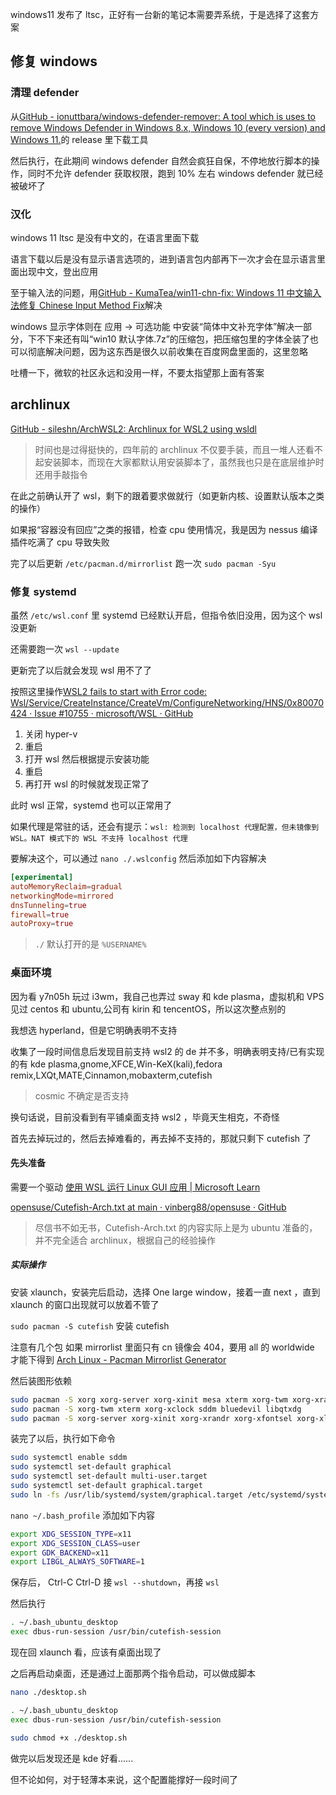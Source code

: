 windows11 发布了 ltsc，正好有一台新的笔记本需要弄系统，于是选择了这套方案
## 修复 windows

### 清理 defender
从[GitHub - ionuttbara/windows-defender-remover: A tool which is uses to remove Windows Defender in Windows 8.x, Windows 10 (every version) and Windows 11.](https://github.com/ionuttbara/windows-defender-remover)的 release 里下载工具

然后执行，在此期间 windows defender 自然会疯狂自保，不停地放行脚本的操作，同时不允许 defender 获取权限，跑到 10% 左右 windows defender 就已经被破坏了

### 汉化
windows 11 ltsc 是没有中文的，在语言里面下载

语言下载以后是没有显示语言选项的，进到语言包内部再下一次才会在显示语言里面出现中文，登出应用

至于输入法的问题，用[GitHub - KumaTea/win11-chn-fix: Windows 11 中文输入法修复 Chinese Input Method Fix](https://github.com/KumaTea/win11-chn-fix)解决

windows 显示字体则在 应用 -> 可选功能 中安装“简体中文补充字体”解决一部分，下不下来还有叫“win10 默认字体.7z”的压缩包，把压缩包里的字体全装了也可以彻底解决问题，因为这东西是很久以前收集在百度网盘里面的，这里忽略

吐槽一下，微软的社区永远和没用一样，不要太指望那上面有答案

## archlinux
[GitHub - sileshn/ArchWSL2: Archlinux for WSL2 using wsldl](https://github.com/sileshn/ArchWSL2)

> 时间也是过得挺快的，四年前的 archlinux 不仅要手装，而且一堆人还看不起安装脚本，而现在大家都默认用安装脚本了，虽然我也只是在底层维护时还用手敲指令

在此之前确认开了 wsl，剩下的跟着要求做就行（如更新内核、设置默认版本之类的操作）

如果报“容器没有回应”之类的报错，检查 cpu 使用情况，我是因为 nessus 编译插件吃满了 cpu 导致失败

完了以后更新 `/etc/pacman.d/mirrorlist` 跑一次 `sudo pacman -Syu`

### 修复 systemd

虽然 `/etc/wsl.conf` 里 systemd 已经默认开启，但指令依旧没用，因为这个 wsl 没更新

还需要跑一次 `wsl --update`

更新完了以后就会发现 wsl 用不了了

按照这里操作[WSL2 fails to start with Error code: Wsl/Service/CreateInstance/CreateVm/ConfigureNetworking/HNS/0x80070424 · Issue #10755 · microsoft/WSL · GitHub](https://github.com/microsoft/WSL/issues/10755)

1. 关闭 hyper-v
2. 重启
3. 打开 wsl 然后根据提示安装功能
4. 重启
5. 再打开 wsl 的时候就发现正常了

此时 wsl 正常，systemd 也可以正常用了

如果代理是常驻的话，还会有提示：`wsl: 检测到 localhost 代理配置，但未镜像到 WSL。NAT 模式下的 WSL 不支持 localhost 代理`

要解决这个，可以通过 `nano ./.wslconfig` 然后添加如下内容解决
```toml
[experimental]
autoMemoryReclaim=gradual  
networkingMode=mirrored
dnsTunneling=true
firewall=true
autoProxy=true
```

> `./` 默认打开的是 `%USERNAME%`

### 桌面环境

因为看 y7n05h 玩过 i3wm，我自己也弄过 sway 和 kde plasma，虚拟机和 VPS 见过 centos 和 ubuntu,公司有 kirin 和 tencentOS，所以这次整点别的

我想选 hyperland，但是它明确表明不支持

收集了一段时间信息后发现目前支持 wsl2 的 de 并不多，明确表明支持/已有实现的有 kde plasma,gnome,XFCE,Win-KeX(kali),fedora remix,LXQt,MATE,Cinnamon,mobaxterm,cutefish

> cosmic 不确定是否支持

换句话说，目前没看到有平铺桌面支持 wsl2 ，毕竟天生相克，不奇怪

首先去掉玩过的，然后去掉难看的，再去掉不支持的，那就只剩下 cutefish 了

#### 先头准备

需要一个驱动 [使用 WSL 运行 Linux GUI 应用 | Microsoft Learn](https://learn.microsoft.com/zh-cn/windows/wsl/tutorials/gui-apps#install-support-for-linux-gui-apps)

[opensuse/Cutefish-Arch.txt at main · vinberg88/opensuse · GitHub](https://github.com/vinberg88/opensuse/blob/main/Cutefish-Arch.txt)

> 尽信书不如无书，Cutefish-Arch.txt 的内容实际上是为 ubuntu 准备的，并不完全适合 archlinux，根据自己的经验操作

##### 实际操作

安装 xlaunch，安装完后启动，选择 One large window，接着一直 next ，直到 xlaunch 的窗口出现就可以放着不管了

`sudo pacman -S cutefish` 安装 cutefish

注意有几个包 如果 mirrorlist 里面只有 cn 镜像会 404，要用 all 的 worldwide 才能下得到 [Arch Linux - Pacman Mirrorlist Generator](https://archlinux.org/mirrorlist/)

然后装图形依赖

```sh
sudo pacman -S xorg xorg-server xorg-xinit mesa xterm xorg-twm xorg-xrandr
sudo pacman -S xorg-twm xterm xorg-xclock sddm bluedevil libqtxdg
sudo pacman -S xorg-server xorg-xinit xorg-xrandr xorg-xfontsel xorg-xlsfonts xorg-xkill xorg-xinput xorg-xwininfo
```

装完了以后，执行如下命令

```sh
sudo systemctl enable sddm
sudo systemctl set-default graphical
sudo systemctl set-default multi-user.target
sudo systemctl set-default graphical.target
sudo ln -fs /usr/lib/systemd/system/graphical.target /etc/systemd/system/default.target
```

`nano ~/.bash_profile` 添加如下内容

```sh
export XDG_SESSION_TYPE=x11
export XDG_SESSION_CLASS=user
export GDK_BACKEND=x11
export LIBGL_ALWAYS_SOFTWARE=1
```

保存后， Ctrl-C Ctrl-D 接 `wsl --shutdown`，再接 `wsl`

然后执行 
```sh
. ~/.bash_ubuntu_desktop
exec dbus-run-session /usr/bin/cutefish-session
```

现在回 xlaunch 看，应该有桌面出现了

之后再启动桌面，还是通过上面那两个指令启动，可以做成脚本

```sh
nano ./desktop.sh

. ~/.bash_ubuntu_desktop
exec dbus-run-session /usr/bin/cutefish-session

sudo chmod +x ./desktop.sh
```

做完以后发现还是 kde 好看......

但不论如何，对于轻薄本来说，这个配置能撑好一段时间了